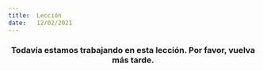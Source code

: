 ```yaml
---
title:  Lección
date:   12/02/2021
---
```


### <center>Todavía estamos trabajando en esta lección. Por favor, vuelva más tarde.</center>